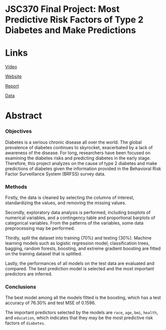 # JSC370 Final Project: Most Predictive Risk Factors of Type 2 Diabetes and Make Predictions

# Links
[Video]()

[Website](https://jennifer-xxx.github.io/Diabetes-Risk-Factors-and-Predictions/index.html)

[Report](Report.pdf)

[Data](https://github.com/Jennifer-xxx/Diabetes-Risk-Factors-and-Predictions/tree/master/data)

# Abstract

### Objectives

Diabetes is a serious chronic disease all over the world. The global prevalence of diabetes continues to skyrocket, exacerbated by a lack of awareness of the disease. For long, researchers have been focused on examining the diabetes risks and predicting diabetes in the early stage. Therefore, this project analyzes on the cause of type 2 diabetes and make predictions of diabetes given the information provided in the Behavioral Risk Factor Surveillance System (BRFSS) survey data.

### Methods

Firstly, the data is cleaned by selecting the columns of interest, standardizing the values, and removing the missing values.

Secondly, exploratory data analysis is performed, including boxplots of numerical variables, and a contingency table and proportional barplots of categorical variables. From the patterns of the variables, some data preprocessing may be performed.

Thirdly, split the dataset into training (70%) and testing (30%). Machine learning models such as logistic regression model, classification trees, bagging, random forests, boosting, and extreme gradient boosting are fitted on the training dataset that is splitted.

Lastly, the performances of all models on the test data are evaluated and compared. The best prediction model is selected and the most important predictors are inferred.

### Conclusions

The best model among all the models fitted is the boosting, which has a test accuracy of 76.30% and test MSE of 0.1596.

The important predictors selected by the models are `race`, `age`, `bmi`, `health`, and `education`, which indicates that they may be the most predictive risk factors of `diabetes`.